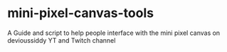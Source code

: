# mini-pixel-canvas-tools
A Guide and script to help people interface with the mini pixel canvas on devioussiddy YT and Twitch channel

